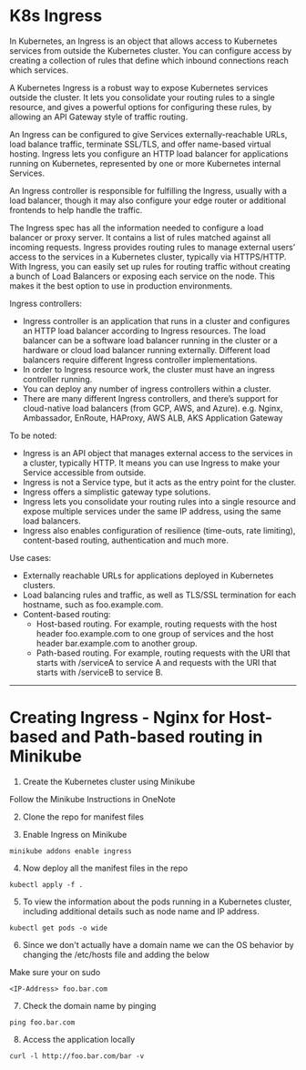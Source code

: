 # K8s Ingress

In Kubernetes, an Ingress is an object that allows access to Kubernetes services from outside the Kubernetes cluster. You can configure access by creating a collection of rules that define which inbound connections reach which services.

A Kubernetes Ingress is a robust way to expose Kubernetes services outside the cluster. It lets you consolidate your routing rules to a single resource, and gives a powerful options for configuring these rules, by allowing an API Gateway style of traffic routing.

An Ingress can be configured to give Services externally-reachable URLs, load balance traffic, terminate SSL/TLS, and offer name-based virtual hosting. Ingress lets you configure an HTTP load balancer for applications running on Kubernetes, represented by one or more Kubernetes internal Services.

An Ingress controller is responsible for fulfilling the Ingress, usually with a load balancer, though it may also configure your edge router or additional frontends to help handle the traffic.

The Ingress spec has all the information needed to configure a load balancer or proxy server. It contains a list of rules matched against all incoming requests. Ingress provides routing rules to manage external users’ access to the services in a Kubernetes cluster, typically via HTTPS/HTTP. With Ingress, you can easily set up rules for routing traffic without creating a bunch of Load Balancers or exposing each service on the node. This makes it the best option to use in production environments.

Ingress controllers:

- Ingress controller is an application that runs in a cluster and configures an HTTP load balancer according to Ingress resources. The load balancer can be a software load balancer running in the cluster or a hardware or cloud load balancer running externally. Different load balancers require different Ingress controller implementations.
- In order to Ingress resource work, the cluster must have an ingress controller running.
- You can deploy any number of ingress controllers within a cluster.
- There are many different Ingress controllers, and there’s support for cloud-native load balancers (from GCP, AWS, and Azure).
e.g. Nginx, Ambassador, EnRoute, HAProxy, AWS ALB, AKS Application Gateway

To be noted:

- Ingress is an API object that manages external access to the services in a cluster, typically HTTP. It means you can use Ingress to make your Service accessible from outside.
- Ingress is not a Service type, but it acts as the entry point for the cluster.
- Ingress offers a simplistic gateway type solutions.
- Ingress lets you consolidate your routing rules into a single resource and expose multiple services under the same IP address, using the same load balancers.
- Ingress also enables configuration of resilience (time-outs, rate limiting), content-based routing, authentication and much more.

Use cases:

- Externally reachable URLs for applications deployed in Kubernetes clusters.
- Load balancing rules and traffic, as well as TLS/SSL termination for each hostname, such as foo.example.com.
- Content-based routing:
  - Host-based routing. For example, routing requests with the host header foo.example.com to one group of services and the host header bar.example.com to another group.
  - Path-based routing. For example, routing requests with the URI that starts with /serviceA to service A and requests with the URI that starts with /serviceB to service B.

---

# Creating Ingress - Nginx for Host-based and Path-based routing in Minikube

1. Create the Kubernetes cluster using Minikube 

Follow the Minikube Instructions in OneNote 


2. Clone the repo for manifest files


3. Enable Ingress on Minikube
```
minikube addons enable ingress 
```

4. Now deploy all the manifest files in the repo 
```
kubectl apply -f .
```

5. To view the information about the pods running in a Kubernetes cluster, including additional details such as node name and IP address. 
```
kubectl get pods -o wide
```

6. Since we don't actually have a domain name we can the OS behavior by changing the /etc/hosts file and adding the below

Make sure your on sudo 
```
<IP-Address> foo.bar.com
```

7. Check the domain name by pinging
```
ping foo.bar.com
```

8. Access the application locally 
```
curl -l http://foo.bar.com/bar -v
```


